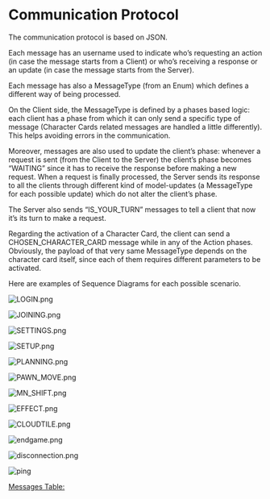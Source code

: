 # Communication Protocol

The communication protocol is based on JSON.

Each message has an username used to indicate who’s requesting an action (in case the message starts from a Client) or who’s receiving a response or an update (in case the message starts from the Server).

Each message has also a MessageType (from an Enum) which defines a different way of being processed.

On the Client side, the MessageType is defined by a phases based logic: each client has a phase from which it can only send a specific type of message (Character Cards related messages are handled a little differently). This helps avoiding errors in the communication.

Moreover, messages are also used to update the client’s phase: whenever a request is sent (from the Client to the Server) the client’s phase becomes “WAITING” since it has to receive the response before making a new request. When a request is finally processed, the Server sends its response to all the clients through different kind of model-updates  (a MessageType for each possible update) which do not alter the client’s phase. 

The Server also sends “IS_YOUR_TURN” messages to tell a client that now it’s its turn to make a request.

Regarding the activation of a Character Card, the client can send a CHOSEN_CHARACTER_CARD message while in any of the Action phases. Obviously, the payload of that very same MessageType depends on the character card itself, since each of them requires different parameters to be activated.

Here are examples of Sequence Diagrams for each possible scenario.

![LOGIN.png](https://github.com/michelelorenzo/ing-sw-2022-mercurio-miranda-mosconi/blob/main/deliveries/Sequence_Diagram_Examples/LOGIN.png)

![JOINING.png](https://github.com/michelelorenzo/ing-sw-2022-mercurio-miranda-mosconi/blob/main/deliveries/Sequence_Diagram_Examples/JOINING.png)

![SETTINGS.png](https://github.com/michelelorenzo/ing-sw-2022-mercurio-miranda-mosconi/blob/main/deliveries/Sequence_Diagram_Examples/SETTINGS.png)

![SETUP.png](https://github.com/michelelorenzo/ing-sw-2022-mercurio-miranda-mosconi/blob/main/deliveries/Sequence_Diagram_Examples/SETUP.png)

![PLANNING.png](https://github.com/michelelorenzo/ing-sw-2022-mercurio-miranda-mosconi/blob/main/deliveries/Sequence_Diagram_Examples/PLANNING.png)

![PAWN_MOVE.png](https://github.com/michelelorenzo/ing-sw-2022-mercurio-miranda-mosconi/blob/main/deliveries/Sequence_Diagram_Examples/PAWN_MOVE.png)

![MN_SHIFT.png](https://github.com/michelelorenzo/ing-sw-2022-mercurio-miranda-mosconi/blob/main/deliveries/Sequence_Diagram_Examples/MN_SHIFT.png)

![EFFECT.png](https://github.com/michelelorenzo/ing-sw-2022-mercurio-miranda-mosconi/blob/main/deliveries/Sequence_Diagram_Examples/EFFECT.png)

![CLOUDTILE.png](https://github.com/michelelorenzo/ing-sw-2022-mercurio-miranda-mosconi/blob/main/deliveries/Sequence_Diagram_Examples/CLOUDTILE.png)

![endgame.png](https://github.com/michelelorenzo/ing-sw-2022-mercurio-miranda-mosconi/blob/main/deliveries/Sequence_Diagram_Examples/endgame.png)

![disconnection.png](https://github.com/michelelorenzo/ing-sw-2022-mercurio-miranda-mosconi/blob/main/deliveries/Sequence_Diagram_Examples/disconnection.png)

![ping](https://github.com/michelelorenzo/ing-sw-2022-mercurio-miranda-mosconi/blob/main/deliveries/Sequence_Diagram_Examples/ping_message.png)

[Messages Table:](https://www.notion.so/ae1ff471de504fb08c407c8fa6444e33)